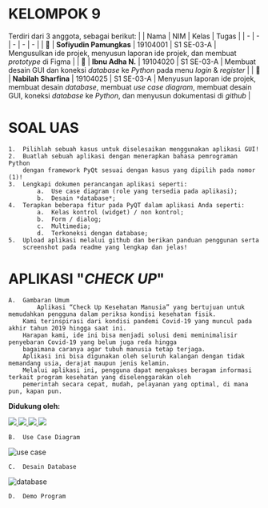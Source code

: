 # KELOMPOK 9
  Terdiri dari 3 anggota, sebagai berikut:
  |  | Nama | NIM | Kelas | Tugas |
  | - | - | - | - | - |
  | :boy: | **Sofiyudin Pamungkas** | 19104001 | S1 SE-03-A | Mengusulkan ide projek, menyusun laporan ide projek, dan membuat *prototype* di Figma |
  | :boy: | **Ibnu Adha N.** | 19104020 | S1 SE-03-A | Membuat desain GUI dan koneksi *database* ke *Python* pada menu *login* & *register* |
  | :girl: | **Nabilah Sharfina** | 19104025 | S1 SE-03-A | Menyusun laporan ide projek, membuat desain *database*, membuat *use case diagram*, membuat desain GUI, koneksi *database* ke *Python*, dan menyusun dokumentasi di *github* |

# SOAL UAS 
    1.  Pilihlah sebuah kasus untuk diselesaikan menggunakan aplikasi GUI! 
    2.  Buatlah sebuah aplikasi dengan menerapkan bahasa pemrograman Python
        dengan framework PyQt sesuai dengan kasus yang dipilih pada nomor (1)!
    3.  Lengkapi dokumen perancangan aplikasi seperti:
            a.  Use case diagram (role yang tersedia pada aplikasi);
            b.  Desain *database*;
    4.  Terapkan beberapa fitur pada PyQT dalam aplikasi Anda seperti:
            a.  Kelas kontrol (widget) / non kontrol;
            b.  Form / dialog;
            c.  Multimedia;
            d.  Terkoneksi dengan database;
    5.  Upload aplikasi melalui github dan berikan panduan penggunan serta
        screenshot pada readme yang lengkap dan jelas!

# APLIKASI "*CHECK UP*"
    A.  Gambaran Umum
            Aplikasi “Check Up Kesehatan Manusia” yang bertujuan untuk memudahkan pengguna dalam periksa kondisi kesehatan fisik. 
        Kami terinspirasi dari kondisi pandemi Covid-19 yang muncul pada akhir tahun 2019 hingga saat ini. 
        Harapan kami, ide ini bisa menjadi solusi demi meminimalisir penyebaran Covid-19 yang belum juga reda hingga 
        bagaimana caranya agar tubuh manusia tetap terjaga. 
        Aplikasi ini bisa digunakan oleh seluruh kalangan dengan tidak memandang usia, derajat maupun jenis kelamin. 
        Melalui aplikasi ini, pengguna dapat mengakses beragam informasi terkait program kesehatan yang diselenggarakan oleh 
        pemerintah secara cepat, mudah, pelayanan yang optimal, di mana pun, kapan pun.

**Didukung oleh:**

<a href="https://www.apachefriends.org/index.html">
  <img src="https://img.shields.io/badge/Xampp-F37623?style=for-the-badge&logo=xampp&logoColor=white">
</a>
<a href="https://www.mysql.com/">
  <img src="https://img.shields.io/badge/MySQL-00000F?style=for-the-badge&logo=mysql&logoColor=white">
</a>
<a href="https://www.python.org/">
  <img src="https://img.shields.io/badge/Python-3776AB?style=for-the-badge&logo=python&logoColor=white">
</a>
<a href="https://www.qt.io/">
  <img src="https://img.shields.io/badge/Qt-41CD52?style=for-the-badge&logo=qt&logoColor=white">
</a>


    B.  Use Case Diagram
![use case](https://user-images.githubusercontent.com/58089002/127747524-1c7acb13-3e47-403c-8865-1f7f09006bfb.png)

    C.  Desain Database
![database](https://user-images.githubusercontent.com/58089002/127747526-66a20c75-2e20-4e8f-93ec-d6e3354304d5.png)

    D.  Demo Program
